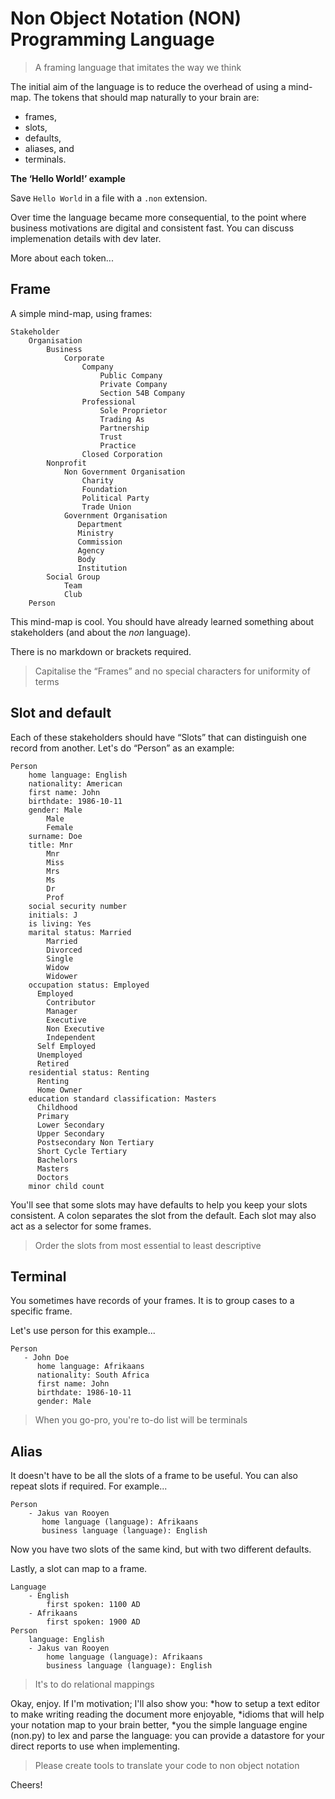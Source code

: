 # Non Object Notation (NON) Programming Language

> A framing language that imitates the way we think

The initial aim of the language is to reduce the overhead of using a mind-map. The tokens that should map naturally to your brain are:
* frames,
* slots,
* defaults,
* aliases, and
* terminals.

**The ‘Hello World!’ example**

Save `Hello World` in a file with a `.non` extension.

Over time the language became more consequential, to the point where business motivations are digital and consistent fast. You can discuss implemenation details with dev later.

More about each token...

Frame
-----
A simple mind-map, using frames:

```
Stakeholder
    Organisation
        Business
            Corporate
                Company
                    Public Company
                    Private Company
                    Section 54B Company
                Professional
                    Sole Proprietor
                    Trading As
                    Partnership
                    Trust
                    Practice
                Closed Corporation
        Nonprofit
            Non Government Organisation
                Charity
                Foundation
                Political Party
                Trade Union
            Government Organisation
               Department
               Ministry
               Commission
               Agency
               Body
               Institution
        Social Group
            Team
            Club
    Person
````
This mind-map is cool. You should have already learned something about stakeholders (and about the _non_ language).

There is no markdown or brackets required.

> Capitalise the “Frames” and no special characters for uniformity of terms

Slot and default
----------------
Each of these stakeholders should have “Slots” that can distinguish one record from another.
Let's do “Person” as an example:
```
Person
    home language: English
    nationality: American
    first name: John
    birthdate: 1986-10-11
    gender: Male
        Male
        Female
    surname: Doe
    title: Mnr
        Mnr
        Miss
        Mrs
        Ms
        Dr
        Prof
    social security number
    initials: J
    is living: Yes
    marital status: Married
        Married
        Divorced
        Single
        Widow
        Widower
    occupation status: Employed
      Employed
        Contributor
        Manager
        Executive
        Non Executive
        Independent
      Self Employed
      Unemployed
      Retired
    residential status: Renting
      Renting
      Home Owner
    education standard classification: Masters
      Childhood
      Primary
      Lower Secondary
      Upper Secondary
      Postsecondary Non Tertiary
      Short Cycle Tertiary
      Bachelors
      Masters
      Doctors
    minor child count
```
You'll see that some slots may have defaults to help you keep your slots consistent. A colon separates the slot from the default. Each slot may also act as a selector for some frames.
> Order the slots from most essential to least descriptive

Terminal
--------

You sometimes have records of your frames. It is to group cases to a specific frame.

Let's use person for this example...
```
Person
   - John Doe
      home language: Afrikaans
      nationality: South Africa
      first name: John
      birthdate: 1986-10-11
      gender: Male
 ```
> When you go-pro, you're to-do list will be terminals

 Alias
 -----
 It doesn't have to be all the slots of a frame to be useful. You can also repeat slots if required. For example...
 ```
 Person
     - Jakus van Rooyen
        home language (language): Afrikaans
        business language (language): English
```
Now you have two slots of the same kind, but with two different defaults.

Lastly, a slot can map to a frame.

```
Language
    - English
        first spoken: 1100 AD
    - Afrikaans
        first spoken: 1900 AD
Person
    language: English
    - Jakus van Rooyen
        home language (language): Afrikaans
        business language (language): English
```
> It's to do relational mappings

Okay, enjoy. If I'm motivation; I'll also show you:
*how to setup a text editor to make writing reading the document more enjoyable,
*idioms that will help your notation map to your brain better,
*you the simple language engine (non.py) to lex and parse the language: you can provide a datastore for your direct reports to use when implementing.

> Please create tools to translate your code to non object notation

Cheers!
